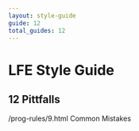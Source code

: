 ```yaml
---
layout: style-guide
guide: 12
total_guides: 12
---
```

# LFE Style Guide

## 12 Pittfalls

/prog-rules/9.html Common Mistakes
